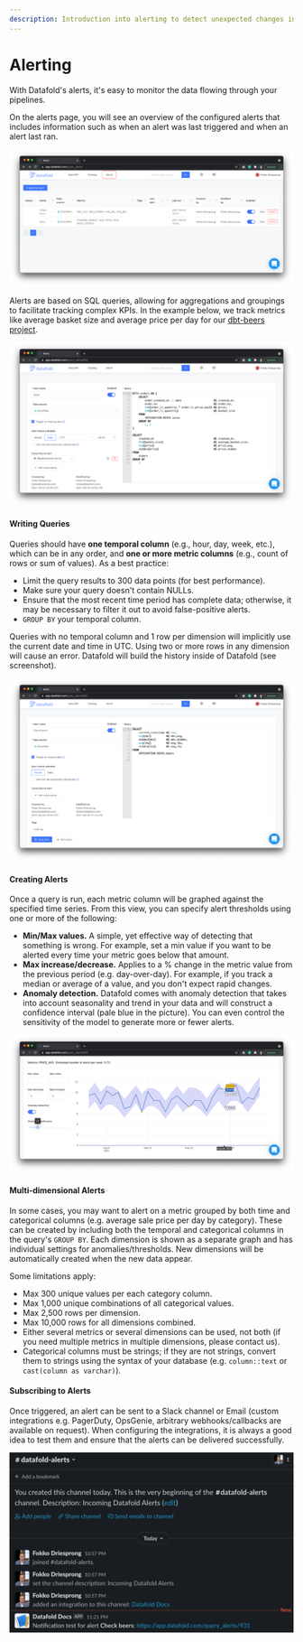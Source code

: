 ```yaml
---
description: Introduction into alerting to detect unexpected changes in data before
---
```


# Alerting

With Datafold's alerts, it's easy to monitor the data flowing through your pipelines.&#x20;

On the alerts page, you will see an overview of the configured alerts that includes information such as when an alert was last triggered and when an alert last ran.

![Alerts overview page](<../.gitbook/assets/image (59).png>)

Alerts are based on SQL queries, allowing for aggregations and groupings to facilitate tracking complex KPIs. In the example below, we track metrics like average basket size and average price per day for our [dbt-beers project](https://github.com/datafold/dbt-beers).

![Example alert](<../.gitbook/assets/image (249).png>)

#### Writing Queries

Queries should have **one temporal column** (e.g., hour, day, week, etc.), which can be in any order, and **one or more metric columns** (e.g., count of rows or sum of values). As a best practice:

* Limit the query results to 300 data points (for best performance).
* Make sure your query doesn't contain NULLs.
* Ensure that the most recent time period has complete data; otherwise, it may be necessary to filter it out to avoid false-positive alerts.
* `GROUP BY` your temporal column.

Queries with no temporal column and 1 row per dimension will implicitly use the current date and time in UTC. Using two or more rows in any dimension will cause an error. Datafold will build the history inside of Datafold (see screenshot).

![Example: Alert for non time series data.](<../.gitbook/assets/image (3) (1).png>)

#### Creating Alerts

Once a query is run, each metric column will be graphed against the specified time series. From this view, you can specify alert thresholds using one or more of the following:

* **Min/Max values.** A simple, yet effective way of detecting that something is wrong. For example, set a min value if you want to be alerted every time your metric goes below that amount.
* **Max increase/decrease.** Applies to a % change in the metric value from the previous period (e.g. day-over-day). For example, if you track a median or average of a value, and you don't expect rapid changes.&#x20;
* **Anomaly detection.** Datafold comes with anomaly detection that takes into account seasonality and trend in your data and will construct a confidence interval (pale blue in the picture). You can even control the sensitivity of the model to generate more or fewer alerts.

![Historical trend of metric](<../.gitbook/assets/image (6) (1).png>)

#### Multi-dimensional Alerts

In some cases, you may want to alert on a metric grouped by both time and categorical columns (e.g. average sale price per day by category). These can be created by including both the temporal and categorical columns in the query's `GROUP BY`. Each dimension is shown as a separate graph and has individual settings for anomalies/thresholds. New dimensions will be automatically created when the new data appear.

Some limitations apply:

* Max 300 unique values per each category column.
* Max 1,000 unique combinations of all categorical values.
* Max 2,500 rows per dimension.
* Max 10,000 rows for all dimensions combined.
* Either several metrics or several dimensions can be used, not both (if you need multiple metrics in multiple dimensions, please contact us).
* Categorical columns must be strings; if they are not strings, convert them to strings using the syntax of your database (e.g. `column::text` or `cast(column as varchar)`).

#### Subscribing to Alerts

Once triggered, an alert can be sent to a Slack channel or Email (custom integrations e.g. PagerDuty, OpsGenie, arbitrary webhooks/callbacks are available on request). When configuring the integrations, it is always a good idea to test them and ensure that the alerts can be delivered successfully.

![](<../.gitbook/assets/image (153).png>)
